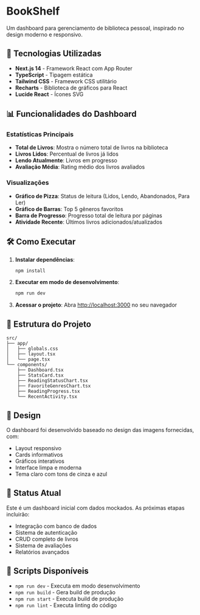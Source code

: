 # BookShelf

Um dashboard para gerenciamento de biblioteca pessoal, inspirado no design moderno e responsivo.

## 🚀 Tecnologias Utilizadas

- **Next.js 14** - Framework React com App Router
- **TypeScript** - Tipagem estática
- **Tailwind CSS** - Framework CSS utilitário
- **Recharts** - Biblioteca de gráficos para React
- **Lucide React** - Ícones SVG

## 📊 Funcionalidades do Dashboard

### Estatísticas Principais

- **Total de Livros**: Mostra o número total de livros na biblioteca
- **Livros Lidos**: Percentual de livros já lidos
- **Lendo Atualmente**: Livros em progresso
- **Avaliação Média**: Rating médio dos livros avaliados

### Visualizações

- **Gráfico de Pizza**: Status de leitura (Lidos, Lendo, Abandonados, Para Ler)
- **Gráfico de Barras**: Top 5 gêneros favoritos
- **Barra de Progresso**: Progresso total de leitura por páginas
- **Atividade Recente**: Últimos livros adicionados/atualizados

## 🛠️ Como Executar

1. **Instalar dependências**:

   ```bash
   npm install
   ```

2. **Executar em modo de desenvolvimento**:

   ```bash
   npm run dev
   ```

3. **Acessar o projeto**:
   Abra [http://localhost:3000](http://localhost:3000) no seu navegador

## 📁 Estrutura do Projeto

```
src/
├── app/
│   ├── globals.css
│   ├── layout.tsx
│   └── page.tsx
└── components/
    ├── Dashboard.tsx
    ├── StatsCard.tsx
    ├── ReadingStatusChart.tsx
    ├── FavoriteGenresChart.tsx
    ├── ReadingProgress.tsx
    └── RecentActivity.tsx
```

## 🎨 Design

O dashboard foi desenvolvido baseado no design das imagens fornecidas, com:

- Layout responsivo
- Cards informativos
- Gráficos interativos
- Interface limpa e moderna
- Tema claro com tons de cinza e azul

## 📝 Status Atual

Este é um dashboard inicial com dados mockados. As próximas etapas incluirão:

- Integração com banco de dados
- Sistema de autenticação
- CRUD completo de livros
- Sistema de avaliações
- Relatórios avançados

## 🔧 Scripts Disponíveis

- `npm run dev` - Executa em modo desenvolvimento
- `npm run build` - Gera build de produção
- `npm run start` - Executa build de produção
- `npm run lint` - Executa linting do código
